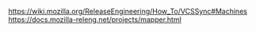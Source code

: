 https://wiki.mozilla.org/ReleaseEngineering/How_To/VCSSync#Machines
https://docs.mozilla-releng.net/projects/mapper.html
